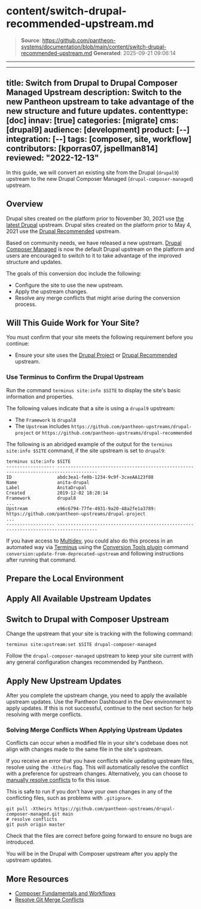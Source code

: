 # content/switch-drupal-recommended-upstream.md

> **Source**: https://github.com/pantheon-systems/documentation/blob/main/content/switch-drupal-recommended-upstream.md
> **Generated**: 2025-09-21 09:06:14

---

---
title: Switch from Drupal to Drupal Composer Managed Upstream
description: Switch to the new Pantheon upstream to take advantage of the new structure and future updates.
contenttype: [doc]
innav: [true]
categories: [migrate]
cms: [drupal9]
audience: [development]
product: [--]
integration: [--]
tags: [composer, site, workflow]
contributors: [kporras07, jspellman814]
reviewed: "2022-12-13"
---

In this guide, we will convert an existing site from the Drupal (`drupal9`) upstream to the new Drupal Composer Managed (`drupal-composer-managed`) upstream.

## Overview

Drupal sites created on the platform prior to November 30, 2021 use [the latest Drupal](https://github.com/pantheon-upstreams/drupal-project) upstream. Drupal sites created on the platform prior to May 4, 2021 use the [Drupal Recommended](https://github.com/pantheon-upstreams/drupal-recommended) upstream.

Based on community needs, we have released a new upstream. [Drupal Composer Managed](https://github.com/pantheon-upstreams/drupal-composer-managed) is now the default Drupal upstream on the platform and users are encouraged to switch to it to take advantage of the improved structure and updates.

The goals of this conversion doc include the following:

* Configure the site to use the new upstream.
* Apply the upstream changes.
* Resolve any merge conflicts that might arise during the conversion process.

## Will This Guide Work for Your Site?

You must confirm that your site meets the following requirement before you continue:

- Ensure your site uses the [Drupal Project](https://github.com/pantheon-upstreams/drupal-project) or [Drupal Recommended](https://github.com/pantheon-upstreams/drupal-recommended) upstream.

### Use Terminus to Confirm the Drupal Upstream

Run the command `terminus site:info $SITE` to display the site's basic information and properties.

 The following values indicate that a site is using a `drupal9` upstream:
  * The `Framework` is `drupal8`
  * The `Upstream` includes `https://github.com/pantheon-upstreams/drupal-project` or `https://github.com/pantheon-upstreams/drupal-recommended`

  The following is an abridged example of the output for the `terminus site:info $SITE` command, if the site upstream is set to `drupal9`:

  ```bash{outputLines:2-18}
  terminus site:info $SITE
  ------------------ -------------------------------------------------------------------------------------
  ID                 abdc3ea1-fe0b-1234-9c9f-3cxeAA123f88
  Name               anita-drupal
  Label              AnitaDrupal
  Created            2019-12-02 18:28:14
  Framework          drupal8
  ...
  Upstream           e96c6794-77fe-4931-9a20-48a2fe1a3789: https://github.com/pantheon-upstreams/drupal-project
  ...
  ------------------ -------------------------------------------------------------------------------------
  ```

<Alert title="Note" type="info">

  If you have access to [Multidev](/guides/multidev), you could also do this process in an automated way via [Terminus](/terminus) using the [Conversion Tools plugin](https://github.com/pantheon-systems/terminus-conversion-tools-plugin) command `conversion:update-from-deprecated-upstream` and following instructions after running that command.
  
</Alert>

## Prepare the Local Environment

<Partial file="drupal/prepare-local-environment-no-clone.md" />

## Apply All Available Upstream Updates

<Partial file="drupal-apply-upstream-updates.md" />

## Switch to Drupal with Composer Upstream

Change the upstream that your site is tracking with the following command:

```bash{promptUser:user}
terminus site:upstream:set $SITE drupal-composer-managed
```

Follow the `drupal-composer-managed` upstream to keep your site current with any general configuration changes recommended by Pantheon.

## Apply New Upstream Updates

After you complete the upstream change, you need to apply the available upstream updates. Use the Pantheon Dashboard in the Dev environment to apply updates. If this is not successful, continue to the next section for help resolving with merge conflicts.

### Solving Merge Conflicts When Applying Upstream Updates

Conflicts can occur when a modified file in your site's codebase does not align with changes made to the same file in the site's upstream.

If you receive an error that you have conflicts while updating upstream files, resolve using the `-Xtheirs` flag. This will automatically resolve the conflict with a preference for upstream changes. Alternatively, you can choose to [manually resolve conflicts](/guides/git/resolve-merge-conflicts#manually-resolve-conflicts) to fix this issue.

This is safe to run if you don't have your own changes in any of the conflicting files, such as problems with `.gitignore`.

```bash{promptUser: user}
git pull -Xtheirs https://github.com/pantheon-upstreams/drupal-composer-managed.git main
# resolve conflicts
git push origin master
```

Check that the files are correct before going forward to ensure no bugs are introduced.

You will be in the Drupal with Composer upstream after you apply the upstream updates.

## More Resources

- [Composer Fundamentals and Workflows](/guides/composer)
- [Resolve Git Merge Conflicts](/guides/git/resolve-merge-conflicts)
